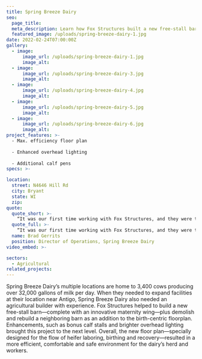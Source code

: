```yaml
---
title: Spring Breeze Dairy
seo:
  page_title:
  meta_description: Learn how Fox Structures built a new free-stall barn—complete with an innovative maternity wing—and demolished and rebuilt a neighboring barn.
  featured_image: /uploads/spring-breeze-dairy-1.jpg
date: 2022-02-24T07:00:00Z
gallery: 
  - image: 
      image_url: /uploads/spring-breeze-dairy-1.jpg
      image_alt:
  - image: 
      image_url: /uploads/spring-breeze-dairy-3.jpg
      image_alt:
  - image: 
      image_url: /uploads/spring-breeze-dairy-4.jpg
      image_alt:
  - image: 
      image_url: /uploads/spring-breeze-dairy-5.jpg
      image_alt:
  - image: 
      image_url: /uploads/spring-breeze-dairy-6.jpg
      image_alt:
project_features: >-
  - Max. efficiency floor plan
  
  - Enhanced overhead lighting
  
  - Additional calf pens
specs: >-

location:
  street: N4646 Hill Rd
  city: Bryant
  state: WI
  zip:
quote:
  quote_short: >-
    “It was our first time working with Fox Structures, and they were the right choice, not only for price but their quality and professionalism as well.”
  quote_full: >-
    “It was our first time working with Fox Structures, and they were the right choice, not only for price but their quality and professionalism as well. First and foremost, communication is most important, and they excelled at that, from design to finish, especially on the day-to-day build and coordinating subcontractors. They had a lot of attention to detail. Anytime you build on an existing operational dairy, it’s chaotic. They were good at staying efficient so we could stay efficient. They also had ideas to cut cost while maintaining quality and integrity, which was especially helpful with cost of materials right now. I would absolutely recommend Fox Structures to others.”
  name: Brad Gerrits
  position: Director of Operations, Spring Breeze Dairy
video_embed: >-

sectors:
  - Agricultural
related_projects: 
---
```


Spring Breeze Dairy’s multiple locations are home to 3,400 cows producing over 32,000 gallons of milk per day. When they needed to expand facilities at their location near Antigo, Spring Breeze Dairy also needed an agricultural builder with experience. Fox Structures helped to build a new free-stall barn—complete with an innovative maternity wing—plus demolish and rebuild a neighboring barn as an addition to the birth-centric floorplan. Enhancements, such as bonus calf stalls and brighter overhead lighting brought this project to the next level. Overall, the new floor plan—specially designed for the flow of heifer laboring, birthing and recovery—resulted in a more efficient, comfortable and safe environment for the dairy’s herd and workers.
